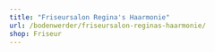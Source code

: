 ```yaml
---
title: "Friseursalon Regina's Haarmonie"
url: /bodenwerder/friseursalon-reginas-haarmonie/
shop: Friseur
---
```

